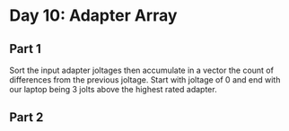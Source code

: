 # Day 10: Adapter Array

## Part 1

Sort the input adapter joltages then accumulate in a vector the count of
differences from the previous joltage. Start with joltage of 0 and end
with our laptop being 3 jolts above the highest rated adapter.

## Part 2

